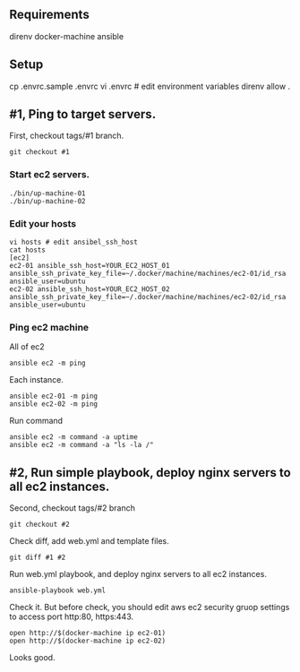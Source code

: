 ## Requirements

direnv
docker-machine
ansible

## Setup

cp .envrc.sample .envrc
vi .envrc # edit environment variables
direnv allow .


## #1, Ping to target servers.

First, checkout tags/#1 branch. 

```shell
git checkout #1
```

### Start ec2 servers.

```shell
./bin/up-machine-01
./bin/up-machine-02
```

### Edit your hosts

```shell
vi hosts # edit ansibel_ssh_host
cat hosts
[ec2]
ec2-01 ansible_ssh_host=YOUR_EC2_HOST_01 ansible_ssh_private_key_file=~/.docker/machine/machines/ec2-01/id_rsa ansible_user=ubuntu
ec2-02 ansible_ssh_host=YOUR_EC2_HOST_02 ansible_ssh_private_key_file=~/.docker/machine/machines/ec2-02/id_rsa ansible_user=ubuntu
```

### Ping ec2 machine

All of ec2

```shell
ansible ec2 -m ping
```

Each instance.

```shell
ansible ec2-01 -m ping
ansible ec2-02 -m ping
```

Run command

```shell
ansible ec2 -m command -a uptime
ansible ec2 -m command -a "ls -la /"
```

## #2, Run simple playbook, deploy nginx servers to all ec2 instances.

Second, checkout tags/#2 branch

```shell
git checkout #2
```

Check diff, add web.yml and template files.

```
git diff #1 #2
```

Run web.yml playbook, and deploy nginx servers to all ec2 instances.

```
ansible-playbook web.yml
```

Check it. But before check, you should edit aws ec2 security gruop settings to access port http:80, https:443.

```
open http://$(docker-machine ip ec2-01)
open http://$(docker-machine ip ec2-02)
```

Looks good.

